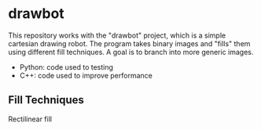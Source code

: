 # drawbot
This repository works with the "drawbot" project, which is a simple cartesian drawing robot. The program takes binary images and "fills" them using different fill techniques. A goal is to branch into more generic images.

 - Python: code used to testing
 - C++: code used to improve performance

## Fill Techniques
Rectilinear fill

